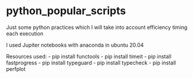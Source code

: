 # python_popular_scripts

Just some python practices which I will take into account efficiency timing each execution

I used Jupiter notebooks with anaconda in ubuntu 20.04

Resources used:
	- pip install functools
	- pip install timeit
	- pip install fastprogress
	- pip install typeguard
	- pip install typecheck
	- pip install perfplot
